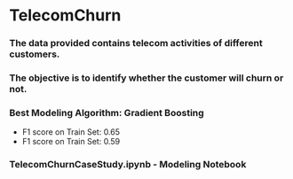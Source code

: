 # TelecomChurn
 
### The data provided contains telecom activities of different customers.
### The objective is to identify whether the customer will churn or not.

### Best Modeling Algorithm: Gradient Boosting

*   F1 score on Train Set: 0.65
*   F1 score on Train Set: 0.59

### TelecomChurnCaseStudy.ipynb - Modeling Notebook
